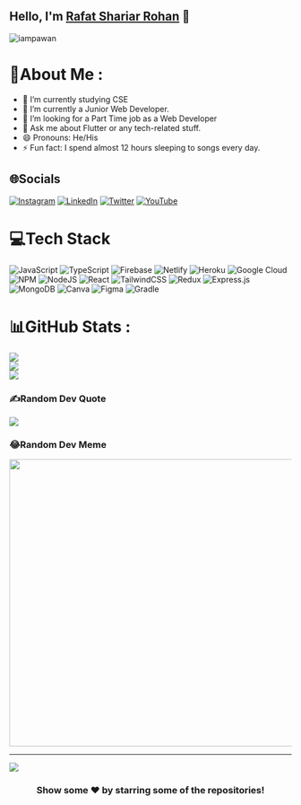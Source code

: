 ## Hello, I'm [Rafat Shariar Rohan]() 👋

<p align="left"> <img src="https://komarev.com/ghpvc/?username=iampawan&label=Views&color=blue&style=plastic" alt="iampawan" /> </p>

# 💫About Me :
- 🔭 I’m currently studying CSE 
- 🌱 I’m currently a Junior Web Developer.
- 🤔 I’m looking for a Part Time job as a Web Developer
- 💬 Ask me about Flutter or any tech-related stuff.
- 😄 Pronouns: He/His
- ⚡ Fun fact: I spend almost 12 hours sleeping to songs every day.

## 🌐Socials
[![Instagram](https://img.shields.io/badge/Instagram-%23E4405F.svg?logo=Instagram&logoColor=white)](https://instagram.com/_shariarrohan) [![LinkedIn](https://img.shields.io/badge/LinkedIn-%230077B5.svg?logo=linkedin&logoColor=white)](https://www.linkedin.com/in/rohan-shariar-9228551a0/) [![Twitter](https://img.shields.io/badge/Twitter-%231DA1F2.svg?logo=Twitter&logoColor=white)](https://twitter.com/rhnshariar) [![YouTube](https://img.shields.io/badge/YouTube-%23FF0000.svg?logo=YouTube&logoColor=white)](https://youtube.com/c/rohanscreation) 

# 💻Tech Stack
![JavaScript](https://img.shields.io/badge/javascript-%23323330.svg?style=for-the-badge&logo=javascript&logoColor=%23F7DF1E)  ![TypeScript](https://img.shields.io/badge/typescript-%23007ACC.svg?style=for-the-badge&logo=typescript&logoColor=white)  ![Firebase](https://img.shields.io/badge/firebase-%23039BE5.svg?style=for-the-badge&logo=firebase)  ![Netlify](https://img.shields.io/badge/netlify-%23000000.svg?style=for-the-badge&logo=netlify&logoColor=#00C7B7) ![Heroku](https://img.shields.io/badge/heroku-%23430098.svg?style=for-the-badge&logo=heroku&logoColor=white) ![Google Cloud](https://img.shields.io/badge/Google%20Cloud-%234285F4.svg?style=for-the-badge&logo=google-cloud&logoColor=white) ![NPM](https://img.shields.io/badge/NPM-%23000000.svg?style=for-the-badge&logo=npm&logoColor=white) ![NodeJS](https://img.shields.io/badge/node.js-6DA55F?style=for-the-badge&logo=node.js&logoColor=white) ![React](https://img.shields.io/badge/react-%2320232a.svg?style=for-the-badge&logo=react&logoColor=%2361DAFB)  ![TailwindCSS](https://img.shields.io/badge/tailwindcss-%2338B2AC.svg?style=for-the-badge&logo=tailwind-css&logoColor=white) ![Redux](https://img.shields.io/badge/redux-%23593d88.svg?style=for-the-badge&logo=redux&logoColor=white)  ![Express.js](https://img.shields.io/badge/express.js-%23404d59.svg?style=for-the-badge&logo=express&logoColor=%2361DAFB) ![MongoDB](https://img.shields.io/badge/MongoDB-%234ea94b.svg?style=for-the-badge&logo=mongodb&logoColor=white) ![Canva](https://img.shields.io/badge/Canva-%2300C4CC.svg?style=for-the-badge&logo=Canva&logoColor=white) 	![Figma](https://img.shields.io/badge/figma-%23F24E1E.svg?style=for-the-badge&logo=figma&logoColor=white) ![Gradle](https://img.shields.io/badge/Gradle-02303A.svg?style=for-the-badge&logo=Gradle&logoColor=white) 
# 📊GitHub Stats :
![](https://github-readme-stats.vercel.app/api?username=RohanSha05&theme=flag-india&hide_border=true&include_all_commits=false&count_private=false)<br/>
![](https://github-readme-streak-stats.herokuapp.com/?user=RohanSha05&theme=flag-india&hide_border=true)<br/>
![](https://github-readme-stats.vercel.app/api/top-langs/?username=RohanSha05&theme=flag-india&hide_border=true&include_all_commits=false&count_private=false&layout=compact)

### ✍️Random Dev Quote
![](https://quotes-github-readme.vercel.app/api?type=horizontal&theme=radical)

### 😂Random Dev Meme
<img src="https://random-memer.herokuapp.com/" width="512px"/>

---
[![](https://visitcount.itsvg.in/api?id=iampawan&icon=0&color=1)](https://visitcount.itsvg.in)

 

<div align="center">

### Show some ❤️ by starring some of the repositories!

</div>
